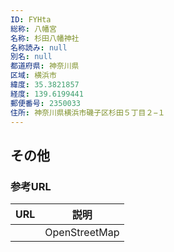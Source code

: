```yaml
---
ID: FYHta
総称: 八幡宮
名称: 杉田八幡神社
名称読み: null
別名: null
都道府県: 神奈川県
区域: 横浜市
緯度: 35.3821857
経度: 139.6199441
郵便番号: 2350033
住所: 神奈川県横浜市磯子区杉田５丁目２−１
---
```


## その他

### 参考URL

| URL | 説明          |
| --- | ------------- |
|     | OpenStreetMap |
